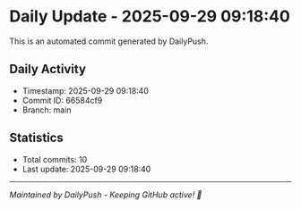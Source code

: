 # Daily Update - 2025-09-29 09:18:40

This is an automated commit generated by DailyPush.

## Daily Activity
- Timestamp: 2025-09-29 09:18:40
- Commit ID: 66584cf9
- Branch: main

## Statistics
- Total commits: 10
- Last update: 2025-09-29 09:18:40

---
*Maintained by DailyPush - Keeping GitHub active! 🚀*
